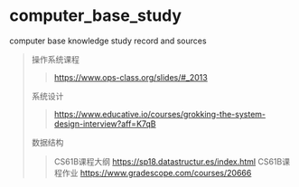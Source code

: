 # computer_base_study
computer base knowledge study record and sources
> 操作系统课程 
>> <https://www.ops-class.org/slides/#_2013>
>
>系统设计
>> <https://www.educative.io/courses/grokking-the-system-design-interview?aff=K7qB>
>
>数据结构
>> CS61B课程大纲 <https://sp18.datastructur.es/index.html>
>> CS61B课程作业 <https://www.gradescope.com/courses/20666>
>
